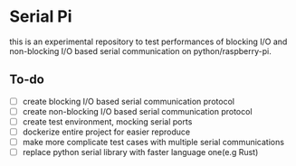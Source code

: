 # Serial Pi
this is an experimental repository to test performances of blocking I/O and non-blocking I/O based serial communication on python/raspberry-pi.


## To-do
- [ ] create blocking I/O based serial communication protocol
- [ ] create non-blocking I/O based serial communication protocol
- [ ] create test environment, mocking serial ports
- [ ] dockerize entire project for easier reproduce
- [ ] make more complicate test cases with multiple serial communications
- [ ] replace python serial library with faster language one(e.g Rust)
